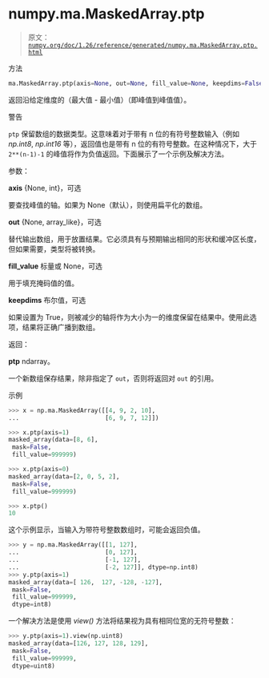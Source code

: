 # numpy.ma.MaskedArray.ptp

> 原文：[`numpy.org/doc/1.26/reference/generated/numpy.ma.MaskedArray.ptp.html`](https://numpy.org/doc/1.26/reference/generated/numpy.ma.MaskedArray.ptp.html)

方法

```py
ma.MaskedArray.ptp(axis=None, out=None, fill_value=None, keepdims=False)
```

返回沿给定维度的（最大值 - 最小值）（即峰值到峰值值）。

警告

`ptp` 保留数组的数据类型。这意味着对于带有 n 位的有符号整数输入（例如 *np.int8*, *np.int16* 等），返回值也是带有 n 位的有符号整数。在这种情况下，大于 `2**(n-1)-1` 的峰值将作为负值返回。下面展示了一个示例及解决方法。

参数：

**axis** {None, int}，可选

要查找峰值的轴。如果为 None（默认），则使用扁平化的数组。

**out** {None, array_like}，可选

替代输出数组，用于放置结果。它必须具有与预期输出相同的形状和缓冲区长度，但如果需要，类型将被转换。

**fill_value** 标量或 None，可选

用于填充掩码值的值。

**keepdims** 布尔值，可选

如果设置为 True，则被减少的轴将作为大小为一的维度保留在结果中。使用此选项，结果将正确广播到数组。

返回：

**ptp** ndarray。

一个新数组保存结果，除非指定了 `out`，否则将返回对 `out` 的引用。

示例

```py
>>> x = np.ma.MaskedArray([[4, 9, 2, 10],
...                        [6, 9, 7, 12]]) 
```

```py
>>> x.ptp(axis=1)
masked_array(data=[8, 6],
 mask=False,
 fill_value=999999) 
```

```py
>>> x.ptp(axis=0)
masked_array(data=[2, 0, 5, 2],
 mask=False,
 fill_value=999999) 
```

```py
>>> x.ptp()
10 
```

这个示例显示，当输入为带符号整数数组时，可能会返回负值。

```py
>>> y = np.ma.MaskedArray([[1, 127],
...                        [0, 127],
...                        [-1, 127],
...                        [-2, 127]], dtype=np.int8)
>>> y.ptp(axis=1)
masked_array(data=[ 126,  127, -128, -127],
 mask=False,
 fill_value=999999,
 dtype=int8) 
```

一个解决方法是使用 *view()* 方法将结果视为具有相同位宽的无符号整数：

```py
>>> y.ptp(axis=1).view(np.uint8)
masked_array(data=[126, 127, 128, 129],
 mask=False,
 fill_value=999999,
 dtype=uint8) 
```
